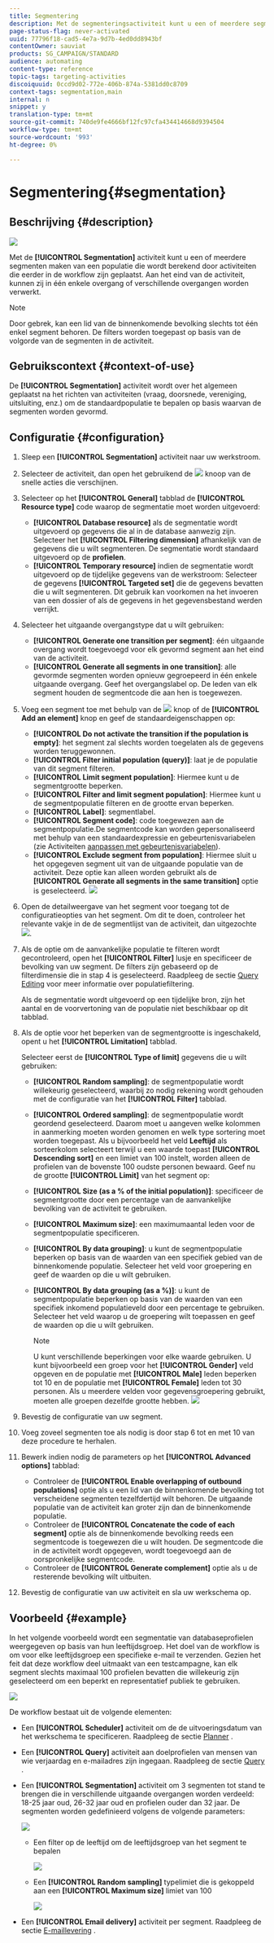 ```yaml
---
title: Segmentering
description: Met de segmenteringsactiviteit kunt u een of meerdere segmenten maken van een populatie die wordt berekend door activiteiten die eerder in de workflow zijn geplaatst.
page-status-flag: never-activated
uuid: 77796f18-cad5-4e7a-9d7b-4ed0dd8943bf
contentOwner: sauviat
products: SG_CAMPAIGN/STANDARD
audience: automating
content-type: reference
topic-tags: targeting-activities
discoiquuid: 0ccd9d02-772e-406b-874a-5381dd0c8709
context-tags: segmentation,main
internal: n
snippet: y
translation-type: tm+mt
source-git-commit: 740de9fe4666bf12fc97cfa434414668d9394504
workflow-type: tm+mt
source-wordcount: '993'
ht-degree: 0%

---
```



# Segmentering{#segmentation}

## Beschrijving {#description}

![](assets/segmentation.png)

Met de **[!UICONTROL Segmentation]** activiteit kunt u een of meerdere segmenten maken van een populatie die wordt berekend door activiteiten die eerder in de workflow zijn geplaatst. Aan het eind van de activiteit, kunnen zij in één enkele overgang of verschillende overgangen worden verwerkt.

>[!NOTE]
>
>Door gebrek, kan een lid van de binnenkomende bevolking slechts tot één enkel segment behoren. De filters worden toegepast op basis van de volgorde van de segmenten in de activiteit.

## Gebruikscontext {#context-of-use}

De **[!UICONTROL Segmentation]** activiteit wordt over het algemeen geplaatst na het richten van activiteiten (vraag, doorsnede, vereniging, uitsluiting, enz.) om de standaardpopulatie te bepalen op basis waarvan de segmenten worden gevormd.

## Configuratie {#configuration}

1. Sleep een **[!UICONTROL Segmentation]** activiteit naar uw werkstroom.
1. Selecteer de activiteit, dan open het gebruikend de ![](assets/edit_darkgrey-24px.png) knoop van de snelle acties die verschijnen.
1. Selecteer op het **[!UICONTROL General]** tabblad de **[!UICONTROL Resource type]** code waarop de segmentatie moet worden uitgevoerd:

   * **[!UICONTROL Database resource]** als de segmentatie wordt uitgevoerd op gegevens die al in de database aanwezig zijn. Selecteer het **[!UICONTROL Filtering dimension]** afhankelijk van de gegevens die u wilt segmenteren. De segmentatie wordt standaard uitgevoerd op de **profielen**.
   * **[!UICONTROL Temporary resource]** indien de segmentatie wordt uitgevoerd op de tijdelijke gegevens van de werkstroom: Selecteer de gegevens **[!UICONTROL Targeted set]** die de gegevens bevatten die u wilt segmenteren. Dit gebruik kan voorkomen na het invoeren van een dossier of als de gegevens in het gegevensbestand werden verrijkt.

1. Selecteer het uitgaande overgangstype dat u wilt gebruiken:

   * **[!UICONTROL Generate one transition per segment]**: één uitgaande overgang wordt toegevoegd voor elk gevormd segment aan het eind van de activiteit.
   * **[!UICONTROL Generate all segments in one transition]**: alle gevormde segmenten worden opnieuw gegroepeerd in één enkele uitgaande overgang. Geef het overgangslabel op. De leden van elk segment houden de segmentcode die aan hen is toegewezen.

1. Voeg een segment toe met behulp van de ![](assets/add_darkgrey-24px.png) knop of de **[!UICONTROL Add an element]** knop en geef de standaardeigenschappen op:

   * **[!UICONTROL Do not activate the transition if the population is empty]**: het segment zal slechts worden toegelaten als de gegevens worden teruggewonnen.
   * **[!UICONTROL Filter initial population (query)]**: laat je de populatie van dit segment filteren.
   * **[!UICONTROL Limit segment population]**: Hiermee kunt u de segmentgrootte beperken.
   * **[!UICONTROL Filter and limit segment population]**: Hiermee kunt u de segmentpopulatie filteren en de grootte ervan beperken.
   * **[!UICONTROL Label]**: segmentlabel.
   * **[!UICONTROL Segment code]**: code toegewezen aan de segmentpopulatie.De segmentcode kan worden gepersonaliseerd met behulp van een standaardexpressie en gebeurtenisvariabelen (zie Activiteiten [aanpassen met gebeurtenisvariabelen](../../automating/using/calling-a-workflow-with-external-parameters.md#customizing-activities-with-events-variables)).
   * **[!UICONTROL Exclude segment from population]**: Hiermee sluit u het opgegeven segment uit van de uitgaande populatie van de activiteit. Deze optie kan alleen worden gebruikt als de **[!UICONTROL Generate all segments in the same transition]** optie is geselecteerd.
   ![](assets/wkf_segment_new_segment.png)

1. Open de detailweergave van het segment voor toegang tot de configuratieopties van het segment. Om dit te doen, controleer het relevante vakje in de de segmentlijst van de activiteit, dan uitgezochte ![](assets/wkf_segment_parameters_24px.png).
1. Als de optie om de aanvankelijke populatie te filteren wordt gecontroleerd, open het **[!UICONTROL Filter]** lusje en specificeer de bevolking van uw segment. De filters zijn gebaseerd op de filterdimensie die in stap 4 is geselecteerd. Raadpleeg de sectie [Query Editing](../../automating/using/editing-queries.md) voor meer informatie over populatiefiltering.

   Als de segmentatie wordt uitgevoerd op een tijdelijke bron, zijn het aantal en de voorvertoning van de populatie niet beschikbaar op dit tabblad.

1. Als de optie voor het beperken van de segmentgrootte is ingeschakeld, opent u het **[!UICONTROL Limitation]** tabblad.

   Selecteer eerst de **[!UICONTROL Type of limit]** gegevens die u wilt gebruiken:

   * **[!UICONTROL Random sampling]**: de segmentpopulatie wordt willekeurig geselecteerd, waarbij zo nodig rekening wordt gehouden met de configuratie van het **[!UICONTROL Filter]** tabblad.
   * **[!UICONTROL Ordered sampling]**: de segmentpopulatie wordt geordend geselecteerd. Daarom moet u aangeven welke kolommen in aanmerking moeten worden genomen en welk type sortering moet worden toegepast. Als u bijvoorbeeld het veld **Leeftijd** als sorteerkolom selecteert terwijl u een waarde toepast **[!UICONTROL Descending sort]** en een limiet van 100 instelt, worden alleen de profielen van de bovenste 100 oudste personen bewaard.
   Geef nu de grootte **[!UICONTROL Limit]** van het segment op:

   * **[!UICONTROL Size (as a % of the initial population)]**: specificeer de segmentgrootte door een percentage van de aanvankelijke bevolking van de activiteit te gebruiken.
   * **[!UICONTROL Maximum size]**: een maximumaantal leden voor de segmentpopulatie specificeren.
   * **[!UICONTROL By data grouping]**: u kunt de segmentpopulatie beperken op basis van de waarden van een specifiek gebied van de binnenkomende populatie. Selecteer het veld voor groepering en geef de waarden op die u wilt gebruiken.
   * **[!UICONTROL By data grouping (as a %)]**: u kunt de segmentpopulatie beperken op basis van de waarden van een specifiek inkomend populatieveld door een percentage te gebruiken. Selecteer het veld waarop u de groepering wilt toepassen en geef de waarden op die u wilt gebruiken.

      >[!NOTE]
      >
      >U kunt verschillende beperkingen voor elke waarde gebruiken. U kunt bijvoorbeeld een groep voor het **[!UICONTROL Gender]** veld opgeven en de populatie met **[!UICONTROL Male]** leden beperken tot 10 en de populatie met **[!UICONTROL Female]** leden tot 30 personen. Als u meerdere velden voor gegevensgroepering gebruikt, moeten alle groepen dezelfde grootte hebben.
   ![](assets/wkf_segment_limit_by_grouping.png)

1. Bevestig de configuratie van uw segment.
1. Voeg zoveel segmenten toe als nodig is door stap 6 tot en met 10 van deze procedure te herhalen.
1. Bewerk indien nodig de parameters op het **[!UICONTROL Advanced options]** tabblad:

   * Controleer de **[!UICONTROL Enable overlapping of outbound populations]** optie als u een lid van de binnenkomende bevolking tot verscheidene segmenten tezelfdertijd wilt behoren. De uitgaande populatie van de activiteit kan groter zijn dan de binnenkomende populatie.
   * Controleer de **[!UICONTROL Concatenate the code of each segment]** optie als de binnenkomende bevolking reeds een segmentcode is toegewezen die u wilt houden. De segmentcode die in de activiteit wordt opgegeven, wordt toegevoegd aan de oorspronkelijke segmentcode.
   * Controleer de **[!UICONTROL Generate complement]** optie als u de resterende bevolking wilt uitbuiten.

1. Bevestig de configuratie van uw activiteit en sla uw werkschema op.

## Voorbeeld {#example}

In het volgende voorbeeld wordt een segmentatie van databaseprofielen weergegeven op basis van hun leeftijdsgroep. Het doel van de workflow is om voor elke leeftijdsgroep een specifieke e-mail te verzenden. Gezien het feit dat deze workflow deel uitmaakt van een testcampagne, kan elk segment slechts maximaal 100 profielen bevatten die willekeurig zijn geselecteerd om een beperkt en representatief publiek te gebruiken.

![](assets/wkf_segment_example_4.png)

De workflow bestaat uit de volgende elementen:

* Een **[!UICONTROL Scheduler]** activiteit om de de uitvoeringsdatum van het werkschema te specificeren. Raadpleeg de sectie [Planner](../../automating/using/scheduler.md) .
* Een **[!UICONTROL Query]** activiteit aan doelprofielen van mensen van wie verjaardag en e-mailadres zijn ingegaan. Raadpleeg de sectie [Query](../../automating/using/query.md) .
* Een **[!UICONTROL Segmentation]** activiteit om 3 segmenten tot stand te brengen die in verschillende uitgaande overgangen worden verdeeld: 18-25 jaar oud, 26-32 jaar oud en profielen ouder dan 32 jaar. De segmenten worden gedefinieerd volgens de volgende parameters:

   ![](assets/wkf_segment_example_3.png)

   * Een filter op de leeftijd om de leeftijdsgroep van het segment te bepalen

      ![](assets/wkf_segment_new_segment.png)

   * Een **[!UICONTROL Random sampling]** typelimiet die is gekoppeld aan een **[!UICONTROL Maximum size]** limiet van 100

      ![](assets/wkf_segment_example_1.png)

* Een **[!UICONTROL Email delivery]** activiteit per segment. Raadpleeg de sectie [E-maillevering](../../automating/using/email-delivery.md) .

